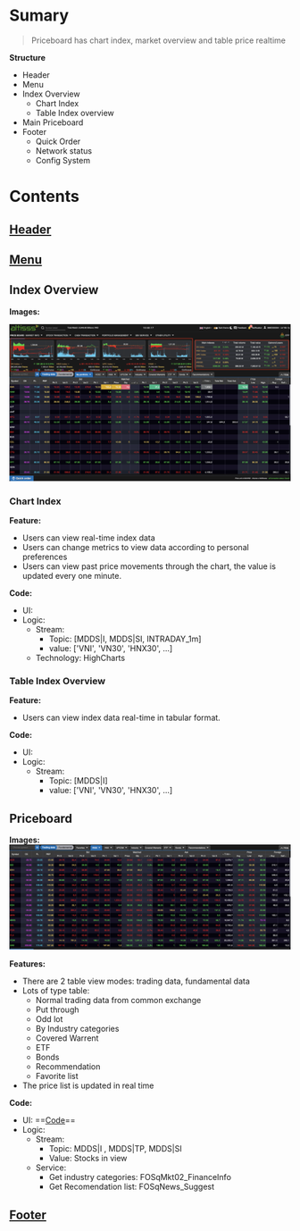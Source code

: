 # Sumary
> Priceboard has chart index, market overview and table price realtime 
>  

**Structure**
- Header
- Menu
- Index Overview
	- Chart Index
	- Table Index overview
- Main Priceboard
- Footer 
	- Quick Order
	- Network status
	- Config System 


# Contents 
## [Header](../../Common%20UI/Header.md)
## [Menu](../../Common%20UI/Menu.md)
## Index Overview
**Images:** 

![](images/homepage-img.png)

### Chart Index
**Feature:** 
- Users can view real-time index data
- Users can change metrics to view data according to personal preferences
- Users can view past price movements through the chart, the value is updated every one minute.

**Code:** 
- UI: 
- Logic: 
	- Stream: 
		- Topic: [MDDS|I, MDDS|SI, INTRADAY_1m]  
		- value: ['VNI', 'VN30', 'HNX30', ...]
	- Technology: HighCharts

### Table Index Overview
**Feature:** 
- Users can view index data real-time in tabular format.

**Code:** 
- UI: 
- Logic: 
	- Stream: 
		- Topic: [MDDS|I]  
		- value: ['VNI', 'VN30', 'HNX30', ...]

## Priceboard

**Images:**
![](images/priceboard.png)

**Features:** 
- There are 2 table view modes: trading data, fundamental data
- Lots of type table:
	- Normal trading data from common exchange
	- Put through
	- Odd lot
	- By Industry categories
	- Covered Warrent 
	- ETF
	- Bonds
	- Recommendation 
	- Favorite list 
- The price list is updated in real time

**Code:** 
- UI: ==[Code](src/views/PriceBoard/PriceBoardContainer/index.js)==
- Logic: 
	- Stream:
		- Topic:  MDDS|I ,  MDDS|TP,  MDDS|SI
		- Value: Stocks in view
	- Service: 
		- Get industry categories: FOSqMkt02_FinanceInfo
		- Get Recomendation list: FOSqNews_Suggest


## [Footer](../../Common%20UI/Footer.md)

